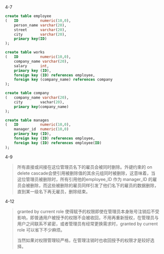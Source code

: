 4-7

```sql
create table employee
(	ID			numeric(10,0),
 	person_name varchar(20),
	street		varchar(20),
 	city		varchar(20),
	primary key(ID)
);

create table works
(	ID			numeric(10,0),
 	company_name varchar(20),
	salary		int,
 	primary key (ID),
 	foreign key (ID) references employee,
 	foreign key (company_name) references company
);

create table company
(	company_name varchar(20),
 	city		vachar(20),
 	primary key(company_name)
);

create table manages
(	ID			numeric(10,0),
 	manager_id	numeric(10,0)
 	primary key (ID),
 	foreign key (ID) references employee,
 	foreign key (ID) references employee(ID)
);

```



4-9

>所有直接或间接在这位管理员名下的雇员会被同时删除。外键约束的 on delete cascade会使引用被删除值的其余元组同时被删除，这意味着，当这位管理员被删除时，所有引用他的employee_ID 作为  manager_ID 的雇员会被删除，而这些被删除的雇员同样引发了他们名下的雇员的数据删除，直到某一级名下再无雇员，删除结束。



4-12

>granted by current role 使得赋予的权限即使在管理员本身账号注销后不受影响，即普通用户被授予的权限不会被收回，不用再重新授权，在管理员与用户之间联系不紧密，或者管理员有经常更换需求时，granted by current role 可以省下不少麻烦。
>
>当然如果对权限管理较严格，在管理注销时也收回授予的权限才是较好选择。
>
>















